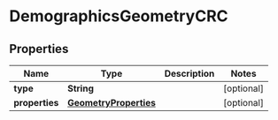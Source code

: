 

# DemographicsGeometryCRC


## Properties

Name | Type | Description | Notes
------------ | ------------- | ------------- | -------------
**type** | **String** |  |  [optional]
**properties** | [**GeometryProperties**](GeometryProperties.md) |  |  [optional]



